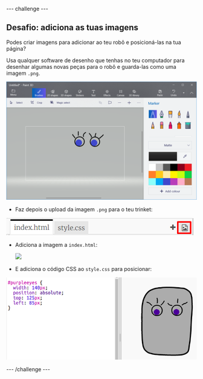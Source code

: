 \--- challenge \---

## Desafio: adiciona as tuas imagens

Podes criar imagens para adicionar ao teu robô e posicioná-las na tua página?

Usa qualquer software de desenho que tenhas no teu computador para desenhar algumas novas peças para o robô e guarda-las como uma imagem `.png`.

![captura de ecrã](images/robot-eyes-edit.png)

+ Faz depois o upload da imagem `.png` para o teu trinket:

![captura de ecrã](images/robot-image-add.png)

+ Adiciona a imagem a ` index.html `: 

    <img id="purpleeyes" src="purpleeyes.png">
    

+ E adiciona o código CSS ao ` style.css ` para posicionar:

![captura de ecrã](images/robot-use-purple-eyes.png)

\--- /challenge \---
